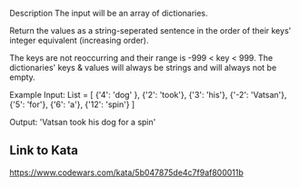 Description
The input will be an array of dictionaries.

Return the values as a string-seperated sentence in the order of their keys' integer equivalent (increasing order).

The keys are not reoccurring and their range is -999 < key < 999. The dictionaries' keys & values will always be strings and will always not be empty.

Example
Input:
List = [
{'4': 'dog' }, {'2': 'took'}, {'3': 'his'},
{'-2': 'Vatsan'}, {'5': 'for'}, {'6': 'a'}, {'12': 'spin'}
]

Output:
'Vatsan took his dog for a spin'

## Link to Kata

https://www.codewars.com/kata/5b047875de4c7f9af800011b
